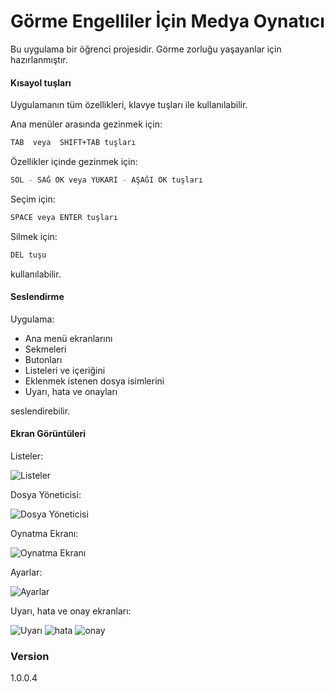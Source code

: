 # Görme Engelliler İçin Medya Oynatıcı

Bu uygulama bir öğrenci projesidir. Görme zorluğu yaşayanlar için hazırlanmıştır.

#### Kısayol tuşları
Uygulamanın tüm özellikleri, klavye tuşları ile kullanılabilir.  

Ana menüler arasında gezinmek için:
```sh
TAB  veya  SHIFT+TAB tuşları
```

Özellikler içinde gezinmek için:
```sh
SOL - SAĞ OK veya YUKARI - AŞAĞI OK tuşları
```

Seçim için:
```sh
SPACE veya ENTER tuşları
```

Silmek için:
```sh
DEL tuşu
```

kullanılabilir.

#### Seslendirme
Uygulama:

  - Ana menü ekranlarını
  - Sekmeleri
  - Butonları
  - Listeleri ve içeriğini
  - Eklenmek istenen dosya isimlerini
  - Uyarı, hata ve onayları

seslendirebilir.

#### Ekran Görüntüleri
Listeler:

![Listeler](https://github.com/firatsyg/MediaPlayer/blob/master/EkranGoruntuleri/Listeler.png?raw=true)

Dosya Yöneticisi:

![Dosya Yöneticisi](https://github.com/firatsyg/MediaPlayer/blob/master/EkranGoruntuleri/DosyaYoneticisi.png?raw=true)

Oynatma Ekranı:

![Oynatma Ekranı](https://github.com/firatsyg/MediaPlayer/blob/master/EkranGoruntuleri/OynatmaEkrani.png?raw=true)

Ayarlar:

![Ayarlar](https://github.com/firatsyg/MediaPlayer/blob/master/EkranGoruntuleri/Ayarlar.png?raw=true)

Uyarı, hata ve onay ekranları:

![Uyarı](https://github.com/firatsyg/MediaPlayer/blob/master/EkranGoruntuleri/Uyari.png?raw=true)
![hata](https://github.com/firatsyg/MediaPlayer/blob/master/EkranGoruntuleri/Hata.png?raw=true)
![onay](https://github.com/firatsyg/MediaPlayer/blob/master/EkranGoruntuleri/Onay.png?raw=true)


### Version
1.0.0.4
